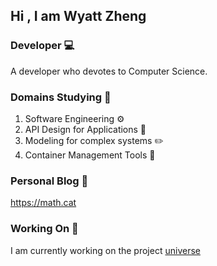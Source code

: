 ## Hi , I am Wyatt Zheng

### Developer 💻

A developer who devotes to Computer Science.

### Domains Studying 📖

1. Software Engineering ⚙️
2. API Design for Applications 🔌
3. Modeling for complex systems ✏️
4. Container Management Tools 🐋

### Personal Blog 🏡

<https://math.cat>

### Working On 🚧

I am currently working on the project [universe](https://github.com/wyattzheng/universe)
